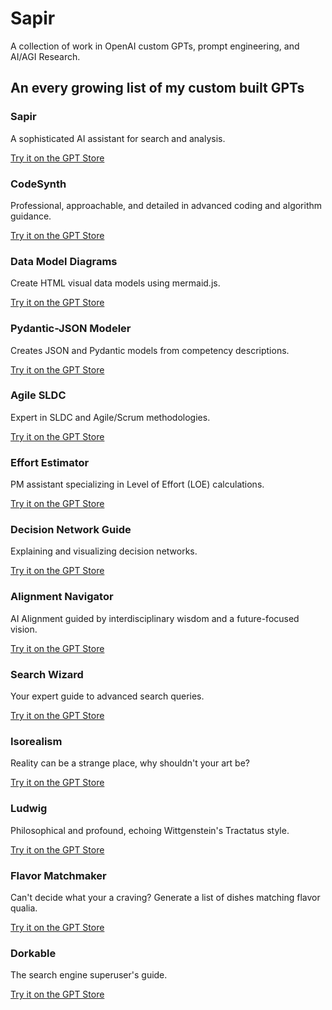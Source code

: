 # Sapir
A collection of work in OpenAI custom GPTs, prompt engineering, and AI/AGI Research.

## An every growing list of my custom built GPTs

### Sapir
A sophisticated AI assistant for search and analysis.

[Try it on the GPT Store](https://chat.openai.com/g/g-GJkDiGE3Y-sapir)

### CodeSynth
Professional, approachable, and detailed in advanced coding and algorithm guidance.

[Try it on the GPT Store](https://chat.openai.com/g/g-3IH6v5s5V-codesynth)

### Data Model Diagrams
Create HTML visual data models using mermaid.js.

[Try it on the GPT Store](https://chat.openai.com/g/g-fl0MtXb4J-data-model-diagrams)

### Pydantic-JSON Modeler
Creates JSON and Pydantic models from competency descriptions.

[Try it on the GPT Store](https://chat.openai.com/g/g-uKejXDBHv-pydantic-json-modeler)

### Agile SLDC
Expert in SLDC and Agile/Scrum methodologies.

[Try it on the GPT Store](https://chat.openai.com/g/g-OvIeYpauU-agile-sldc)

### Effort Estimator
PM assistant specializing in Level of Effort (LOE) calculations.

[Try it on the GPT Store](https://chat.openai.com/g/g-8RlXKC02W-effort-estimator)

### Decision Network Guide
Explaining and visualizing decision networks.

[Try it on the GPT Store](https://chat.openai.com/g/g-kYhSdsMzs-decision-guide)

### Alignment Navigator
AI Alignment guided by interdisciplinary wisdom and a future-focused vision.

[Try it on the GPT Store](https://chat.openai.com/g/g-gO0wi53b8-alignment-navigator)

### Search Wizard
Your expert guide to advanced search queries.

[Try it on the GPT Store](https://chat.openai.com/g/g-A2T1Eohco-search-wizard)

### Isorealism
Reality can be a strange place, why shouldn't your art be?

[Try it on the GPT Store](https://chat.openai.com/g/g-aFAKrKZWk-isorealism)

### Ludwig
Philosophical and profound, echoing Wittgenstein's Tractatus style.

[Try it on the GPT Store](https://chat.openai.com/g/g-o04G8ztvK-ludwig)

### Flavor Matchmaker
Can't decide what your a craving? Generate a list of dishes matching flavor qualia.

[Try it on the GPT Store](https://chat.openai.com/g/g-HYQpSV8p7-flavor-matchmaker)

### Dorkable
The search engine superuser's guide.

[Try it on the GPT Store](https://chat.openai.com/g/g-a7Txhlt9w-dorkable)
